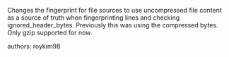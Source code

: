 Changes the fingerprint for file sources to use uncompressed file content
as a source of truth when fingerprinting lines and checking
ignored_header_bytes. Previously this was using the compressed bytes. Only gzip
supported for now.

authors: roykim98 
